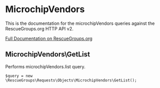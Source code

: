 # MicrochipVendors

This is the documentation for the microchipVendors queries against the RescueGroups.org HTTP API v2.

[Full Documentation on RescueGroups.org](https://userguide.rescuegroups.org/display/APIDG/Object+definitions#Objectdefinitions-microchipVendors)

## MicrochipVendors\GetList

Performs microchipVendors.list query.

    $query = new \RescueGroups\Requests\Objects\MicrochipVendors\GetList();





